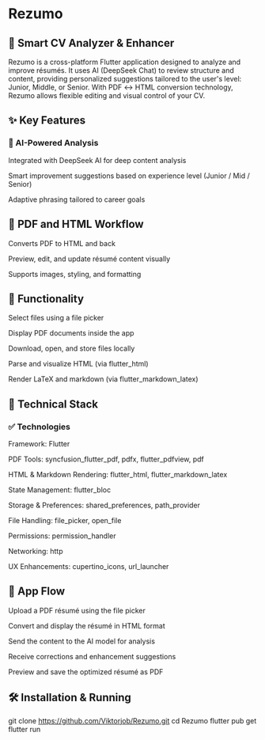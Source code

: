 # Rezumo
## 📄 Smart CV Analyzer & Enhancer

Rezumo is a cross-platform Flutter application designed to analyze and improve résumés. It uses AI (DeepSeek Chat) to review structure and content, providing personalized suggestions tailored to the user's level: Junior, Middle, or Senior. With PDF ↔ HTML conversion technology, Rezumo allows flexible editing and visual control of your CV.

## ✨ Key Features
### 🤖 AI-Powered Analysis
Integrated with DeepSeek AI for deep content analysis

Smart improvement suggestions based on experience level (Junior / Mid / Senior)

Adaptive phrasing tailored to career goals

## 📄 PDF and HTML Workflow
Converts PDF to HTML and back

Preview, edit, and update résumé content visually

Supports images, styling, and formatting

## 📂 Functionality
Select files using a file picker

Display PDF documents inside the app

Download, open, and store files locally

Parse and visualize HTML (via flutter_html)

Render LaTeX and markdown (via flutter_markdown_latex)

## 🧱 Technical Stack
### ✅ Technologies
Framework: Flutter

PDF Tools: syncfusion_flutter_pdf, pdfx, flutter_pdfview, pdf

HTML & Markdown Rendering: flutter_html, flutter_markdown_latex

State Management: flutter_bloc

Storage & Preferences: shared_preferences, path_provider

File Handling: file_picker, open_file

Permissions: permission_handler

Networking: http

UX Enhancements: cupertino_icons, url_launcher

## 🚀 App Flow
Upload a PDF résumé using the file picker

Convert and display the résumé in HTML format

Send the content to the AI model for analysis

Receive corrections and enhancement suggestions

Preview and save the optimized résumé as PDF
## 🛠 Installation & Running
git clone https://github.com/Viktorjob/Rezumo.git
cd Rezumo
flutter pub get
flutter run
